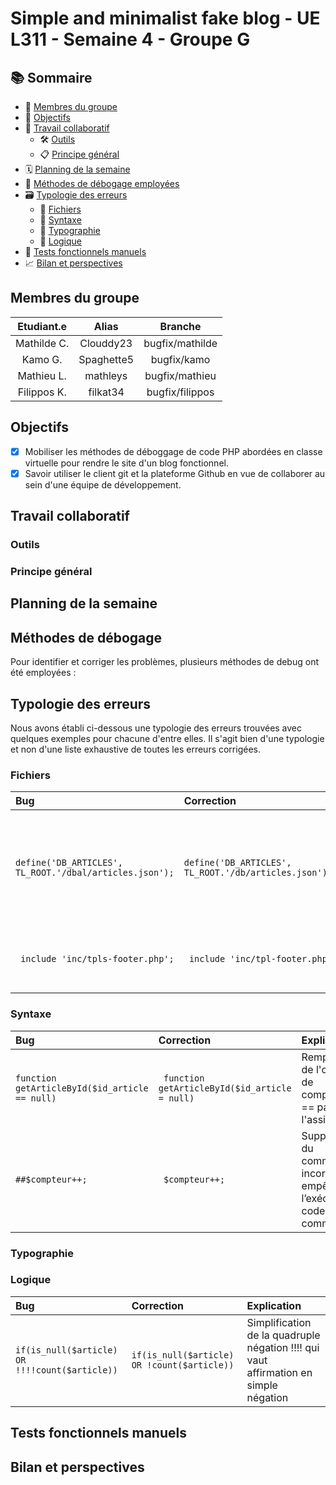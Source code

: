 # Simple and minimalist fake blog - UE L311 - Semaine 4 - Groupe G

## 📚 Sommaire

- 👥 [Membres du groupe](#membres-du-groupe)
- 🎯 [Objectifs](#objectifs)
- 🤝 [Travail collaboratif](#travail-collaboratif)
  - 🛠️ [Outils](#outils)
  - 📋 [Principe général](#principe-général)
- 🗓️ [Planning de la semaine](#planning-de-la-semaine)
- 🐞 [Méthodes de débogage employées](#méthodes-de-débogage-employées)
- 🗃️ [Typologie des erreurs](#typologie-des-erreurs)
  - 📄 [Fichiers](#fichiers)
  - 🧩 [Syntaxe](#syntaxe)
  - 🔡 [Typographie](#typographie)
  - 📐 [Logique](#logique)
- 🧪 [Tests fonctionnels manuels](#tests-fonctionnels-manuels)
- 📈 [Bilan et perspectives](#bilan-et-perspectives)

## Membres du groupe

| Etudiant.e  |  Alias      |  Branche      |    
| :----------:|:-----------:| :-----------:|
| Mathilde C. | Clouddy23   | bugfix/mathilde |
| Kamo G.     | Spaghette5  | bugfix/kamo |
| Mathieu L.  | mathleys    | bugfix/mathieu | 
| Filippos K. | filkat34    | bugfix/filippos |

## Objectifs
- [x] Mobiliser les méthodes de déboggage de code PHP abordées en classe virtuelle pour rendre le site d'un blog fonctionnel.
- [x] Savoir utiliser le client git et la plateforme Github en vue de collaborer au sein d'une équipe de développement.

## Travail collaboratif

### Outils

### Principe général

## Planning de la semaine

## Méthodes de débogage
Pour identifier et corriger les problèmes, plusieurs méthodes de debug ont été employées :


## Typologie des erreurs
Nous avons établi ci-dessous une typologie des erreurs trouvées avec quelques exemples pour chacune d'entre elles. Il s'agit bien d'une typologie et non d'une liste exhaustive de toutes les erreurs corrigées.

### Fichiers
| Bug | Correction | Explication |
| :----- | :------ | :------  |
|```define('DB_ARTICLES', TL_ROOT.'/dbal/articles.json');``` |```define('DB_ARTICLES', TL_ROOT.'/db/articles.json');``` |Correction du chemin de dossier de _/dbal/_ vers _db_ pour correspondre à la structure réelle du projet |
|``` include 'inc/tpls-footer.php';``` |``` include 'inc/tpl-footer.php'``` | Correction du nom de fichier (suppression du 's')|

### Syntaxe
| Bug | Correction | Explication |
| :----- | :------ | :------  |
|``` function getArticleById($id_article == null) ``` |``` function getArticleById($id_article = null)``` | Remplacement de l'opérateur de comparaison == par l'assignation =|
|```##$compteur++; ``` |``` $compteur++;``` |Suppression du commentaire incorrect empêchant l’exécution du code commenté|

### Typographie

### Logique
| Bug | Correction | Explication |
| :----- | :------ | :------  |
|``` if(is_null($article) OR !!!!count($article)) ``` |``` if(is_null($article) OR !count($article)) ``` | Simplification de la quadruple négation !!!! qui vaut affirmation en simple négation |


## Tests fonctionnels manuels

## Bilan et perspectives
